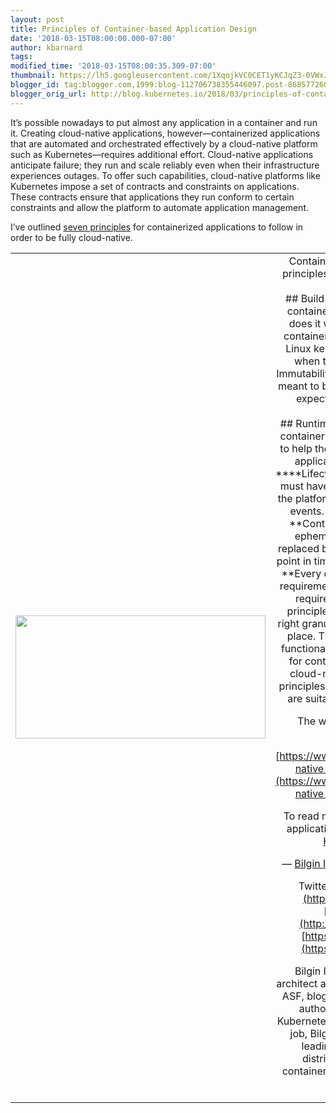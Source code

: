```yaml
---
layout: post
title: Principles of Container-based Application Design
date: '2018-03-15T08:00:00.000-07:00'
author: kbarnard
tags: 
modified_time: '2018-03-15T08:00:35.309-07:00'
thumbnail: https://lh5.googleusercontent.com/1XqojkVC0CET1yKCJqZ3-0VWxJ3W8Q74zPLlqnn6eHSJsjHOiBTB7EGUX5o_BOKumgfkxVdgBeLyoyMfMIXwVm9p2QXkq_RRy2mDJG1qEExJDculYL5PciYcWfPAKxF2-DGIdiLw=s72-c
blogger_id: tag:blogger.com,1999:blog-112706738355446097.post-8685772604779578234
blogger_orig_url: http://blog.kubernetes.io/2018/03/principles-of-container-app-design.html
---
```


<div>It’s possible nowadays to put almost any application in a container and 
run it. Creating cloud-native applications, however—containerized applications 
that are automated and orchestrated effectively by a cloud-native platform 
such as Kubernetes—requires additional effort. Cloud-native applications 
anticipate failure; they run and scale reliably even when their infrastructure 
experiences outages. To offer such capabilities, cloud-native platforms like 
Kubernetes impose a set of contracts and constraints on applications. These 
contracts ensure that applications they run conform to certain constraints and 
allow the platform to automate application management. 

I’ve outlined [seven 
principles](https://www.redhat.com/en/resources/cloud-native-container-design-whitepaper) 
for containerized applications to follow in order to be fully cloud-native. 
<table align="center" cellpadding="0" cellspacing="0" 
class="tr-caption-container" style="margin-left: auto; margin-right: auto; 
text-align: center;"><td style="text-align: center;"><img height="197" 
src="https://lh5.googleusercontent.com/1XqojkVC0CET1yKCJqZ3-0VWxJ3W8Q74zPLlqnn6eHSJsjHOiBTB7EGUX5o_BOKumgfkxVdgBeLyoyMfMIXwVm9p2QXkq_RRy2mDJG1qEExJDculYL5PciYcWfPAKxF2-DGIdiLw" 
style="margin-left: auto; margin-right: auto;" width="400" /><td 
class="tr-caption" style="text-align: center;">Container Design Principles 
These seven principles cover both build time and runtime concerns. 
<div>## Build time1. **Single Concern:** Each container addresses a single 
concern and does it well. 
1. **Self-Containment:** A container relies only on the presence of the Linux 
kernel. Additional libraries are added when the container is built. 
1. **Image Immutability:** Containerized applications are meant to be 
immutable, and once built are not expected to change between different 
environments. 
<div>## Runtime1. **High Observability:** Every container must implement all 
necessary APIs to help the platform observe and manage the application in the 
best way possible. 
1. ****Lifecycle Conformance:** **A container must have a way to read events 
coming from the platform and conform by reacting to those events. 
1. ****Process Disposability:** **Containerized applications must be as 
ephemeral as possible and ready to be replaced by another container instance 
at any point in time. 
1. ****Runtime Confinement:** **Every container must declare its resource 
requirements and restrict resource use to the requirements indicated. 
The build time principles ensure that containers have the right granularity, 
consistency, and structure in place. The runtime principles dictate what 
functionalities must be implemented in order for containerized applications to 
possess cloud-native function. Adhering to these principles helps ensure that 
your applications are suitable for automation in Kubernetes. 

The white paper is freely available for download: 

[https://www.redhat.com/en/resources/cloud-native-container-design-whitepaper](https://www.redhat.com/en/resources/cloud-native-container-design-whitepaper) 

To read more about designing cloud-native applications for Kubernetes, check 
out my [Kubernetes Patterns](http://leanpub.com/k8spatterns/) book. 

— [Bilgin Ibryam](http://twitter.com/bibryam), Principal Architect, Red Hat 

Twitter: [https://twitter.com/bibryam](https://twitter.com/bibryam)  
Blog: [http://www.ofbizian.com](http://www.ofbizian.com/) 
Linkedin: 
[https://uk.linkedin.com/in/bibryam](https://uk.linkedin.com/in/bibryam) 

Bilgin Ibryam (@bibryam) is a principal architect at Red Hat, open source 
committer at ASF, blogger, author, and speaker. He is the author of Camel 
Design Patterns and Kubernetes Patterns books. In his day-to-day job, Bilgin 
enjoys mentoring, training and leading teams to be successful with distributed 
systems, microservices, containers, and cloud-native applications in general. 